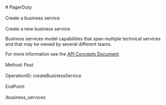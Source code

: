<br>#     PagerDuty</br>
<br>Create a business service</br>
<br>Create a new business service.

Business services model capabilities that span multiple technical services and that may be owned by several different teams.

For more information see the [API Concepts Document](../../docs/CONCEPTS.md#business-services)
</br>
<br>Method: Post</br>
<br>OperationID: createBusinessService</br>
<br>EndPoint:</br>
<br>/business_services</br>
